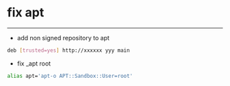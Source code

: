 # fix apt
----------
- add non signed repository to apt
```bash
deb [trusted=yes] http://xxxxxx yyy main
```
- fix _apt root
```bash
alias apt='apt-o APT::Sandbox::User=root'
```

